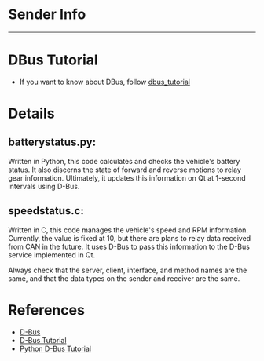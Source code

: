 # Sender Info

---

# DBus Tutorial

- If you want to know about DBus, follow [dbus_tutorial](../../dbus_tutorial/)

# Details

## batterystatus.py:

Written in Python, this code calculates and checks the vehicle's battery status. It also discerns the state of forward and reverse motions to relay gear information. Ultimately, it updates this information on Qt at 1-second intervals using D-Bus.

## speedstatus.c:

Written in C, this code manages the vehicle's speed and RPM information. Currently, the value is fixed at 10, but there are plans to relay data received from CAN in the future. It uses D-Bus to pass this information to the D-Bus service implemented in Qt.

Always check that the server, client, interface, and method names are the same, and that the data types on the sender and receiver are the same.

# References

- [D-Bus](https://www.freedesktop.org/wiki/Software/dbus/)
- [D-Bus Tutorial](https://www.softprayog.in/programming/d-bus-tutorial)
- [Python D-Bus Tutorial](https://dbus.freedesktop.org/doc/dbus-python/)
